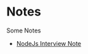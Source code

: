 # Notes
Some Notes



- [NodeJs Interview Note](https://git.ilqqp.com/ysc/some-note/blob/master/NodeJS%20Interview.md)